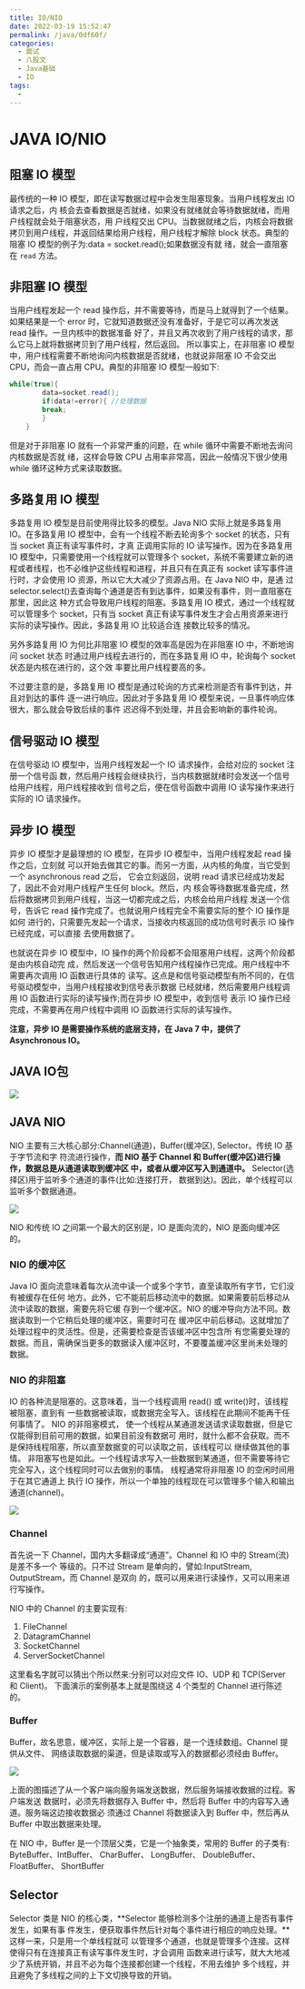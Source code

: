 ```yaml
---
title: IO/NIO
date: 2022-03-19 15:52:47
permalink: /java/0df60f/
categories:
  - 面试
  - 八股文
  - Java基础
  - IO
tags:
  - 
---
```

  
# JAVA IO/NIO

## 阻塞 IO 模型
最传统的一种 IO 模型，即在读写数据过程中会发生阻塞现象。当用户线程发出 IO 请求之后，内 核会去查看数据是否就绪，如果没有就绪就会等待数据就绪，而用户线程就会处于阻塞状态，用 户线程交出 CPU。当数据就绪之后，内核会将数据拷贝到用户线程，并返回结果给用户线程，用户线程才解除 block 状态。典型的阻塞 IO 模型的例子为:data = socket.read();如果数据没有就 绪，就会一直阻塞在 `read` 方法。

## 非阻塞 IO 模型
当用户线程发起一个 read 操作后，并不需要等待，而是马上就得到了一个结果。如果结果是一个 error 时，它就知道数据还没有准备好，于是它可以再次发送 read 操作。一旦内核中的数据准备 好了，并且又再次收到了用户线程的请求，那么它马上就将数据拷贝到了用户线程，然后返回。 所以事实上，在非阻塞 IO 模型中，用户线程需要不断地询问内核数据是否就绪，也就说非阻塞 IO 不会交出 CPU，而会一直占用 CPU。典型的非阻塞 IO 模型一般如下:

```java
while(true){
        data=socket.read();
        if(data!=error){ //处理数据
        break;
        }
    }
```

但是对于非阻塞 IO 就有一个非常严重的问题，在 while 循环中需要不断地去询问内核数据是否就 绪，这样会导致 CPU 占用率非常高，因此一般情况下很少使用 while 循环这种方式来读取数据。

## 多路复用 IO 模型
多路复用 IO 模型是目前使用得比较多的模型。Java NIO 实际上就是多路复用 IO。在多路复用 IO 模型中，会有一个线程不断去轮询多个 socket 的状态，只有当 socket 真正有读写事件时，才真 正调用实际的 IO 读写操作。因为在多路复用 IO 模型中，只需要使用一个线程就可以管理多个 socket，系统不需要建立新的进程或者线程，也不必维护这些线程和进程，并且只有在真正有 socket 读写事件进行时，才会使用 IO 资源，所以它大大减少了资源占用。在 Java NIO 中，是通 过 selector.select()去查询每个通道是否有到达事件，如果没有事件，则一直阻塞在那里，因此这 种方式会导致用户线程的阻塞。多路复用 IO 模式，通过一个线程就可以管理多个 socket，只有当 socket 真正有读写事件发生才会占用资源来进行实际的读写操作。因此，多路复用 IO 比较适合连 接数比较多的情况。

另外多路复用 IO 为何比非阻塞 IO 模型的效率高是因为在非阻塞 IO 中，不断地询问 socket 状态 时通过用户线程去进行的，而在多路复用 IO 中，轮询每个 socket 状态是内核在进行的，这个效 率要比用户线程要高的多。

不过要注意的是，多路复用 IO 模型是通过轮询的方式来检测是否有事件到达，并且对到达的事件 逐一进行响应。因此对于多路复用 IO 模型来说，一旦事件响应体很大，那么就会导致后续的事件 迟迟得不到处理，并且会影响新的事件轮询。

## 信号驱动 IO 模型
在信号驱动 IO 模型中，当用户线程发起一个 IO 请求操作，会给对应的 socket 注册一个信号函 数，然后用户线程会继续执行，当内核数据就绪时会发送一个信号给用户线程，用户线程接收到 信号之后，便在信号函数中调用 IO 读写操作来进行实际的 IO 请求操作。
## 异步 IO 模型

异步 IO 模型才是最理想的 IO 模型，在异步 IO 模型中，当用户线程发起 read 操作之后，立刻就 可以开始去做其它的事。而另一方面，从内核的角度，当它受到一个 asynchronous read 之后， 它会立刻返回，说明 read 请求已经成功发起了，因此不会对用户线程产生任何 block。然后，内 核会等待数据准备完成，然后将数据拷贝到用户线程，当这一切都完成之后，内核会给用户线程 发送一个信号，告诉它 read 操作完成了。也就说用户线程完全不需要实际的整个 IO 操作是如何 进行的，只需要先发起一个请求，当接收内核返回的成功信号时表示 IO 操作已经完成，可以直接 去使用数据了。

也就说在异步 IO 模型中，IO 操作的两个阶段都不会阻塞用户线程，这两个阶段都是由内核自动完 成，然后发送一个信号告知用户线程操作已完成。用户线程中不需要再次调用 IO 函数进行具体的 读写。这点是和信号驱动模型有所不同的，在信号驱动模型中，当用户线程接收到信号表示数据 已经就绪，然后需要用户线程调用 IO 函数进行实际的读写操作;而在异步 IO 模型中，收到信号 表示 IO 操作已经完成，不需要再在用户线程中调用 IO 函数进行实际的读写操作。

**注意，异步 IO 是需要操作系统的底层支持，在 Java 7 中，提供了 Asynchronous IO。**

## JAVA IO包

![](https://cdn.jsdelivr.net/gh/janker0718/image_store/img/20220319222312.png)

## JAVA NIO

NIO 主要有三大核心部分:Channel(通道)，Buffer(缓冲区), Selector。传统 IO 基于字节流和字 符流进行操作，**而 NIO 基于 Channel 和 Buffer(缓冲区)进行操作，数据总是从通道读取到缓冲区 中，或者从缓冲区写入到通道中。** Selector(选择区)用于监听多个通道的事件(比如:连接打开， 数据到达)。因此，单个线程可以监听多个数据通道。

![](https://cdn.jsdelivr.net/gh/janker0718/image_store/img/20220319222442.png)

NIO 和传统 IO 之间第一个最大的区别是，IO 是面向流的，NIO 是面向缓冲区的。

### NIO 的缓冲区

Java IO 面向流意味着每次从流中读一个或多个字节，直至读取所有字节，它们没有被缓存在任何 地方。此外，它不能前后移动流中的数据。如果需要前后移动从流中读取的数据，需要先将它缓 存到一个缓冲区。NIO 的缓冲导向方法不同。数据读取到一个它稍后处理的缓冲区，需要时可在 缓冲区中前后移动。这就增加了处理过程中的灵活性。但是，还需要检查是否该缓冲区中包含所 有您需要处理的数据。而且，需确保当更多的数据读入缓冲区时，不要覆盖缓冲区里尚未处理的 数据。

### NIO 的非阻塞

IO 的各种流是阻塞的。这意味着，当一个线程调用 read() 或 write()时，该线程被阻塞，直到有 一些数据被读取，或数据完全写入。该线程在此期间不能再干任何事情了。 NIO 的非阻塞模式， 使一个线程从某通道发送请求读取数据，但是它仅能得到目前可用的数据，如果目前没有数据可 用时，就什么都不会获取。而不是保持线程阻塞，所以直至数据变的可以读取之前，该线程可以 继续做其他的事情。 非阻塞写也是如此。一个线程请求写入一些数据到某通道，但不需要等待它 完全写入，这个线程同时可以去做别的事情。 线程通常将非阻塞 IO 的空闲时间用于在其它通道上 执行 IO 操作，所以一个单独的线程现在可以管理多个输入和输出通道(channel)。

![](https://cdn.jsdelivr.net/gh/janker0718/image_store/img/20220319222619.png)

###  Channel

首先说一下 Channel，国内大多翻译成“通道”。Channel 和 IO 中的 Stream(流)是差不多一个 等级的。只不过 Stream 是单向的，譬如:InputStream, OutputStream，而 Channel 是双向 的，既可以用来进行读操作，又可以用来进行写操作。 

NIO 中的 Channel 的主要实现有:
1. FileChannel
2. DatagramChannel
3. SocketChannel
4. ServerSocketChannel

这里看名字就可以猜出个所以然来:分别可以对应文件 IO、UDP 和 TCP(Server 和 Client)。 下面演示的案例基本上就是围绕这 4 个类型的 Channel 进行陈述的。
### Buffer

Buffer，故名思意，缓冲区，实际上是一个容器，是一个连续数组。Channel 提供从文件、 网络读取数据的渠道，但是读取或写入的数据都必须经由 Buffer。

![](https://cdn.jsdelivr.net/gh/janker0718/image_store/img/20220319222730.png)

上面的图描述了从一个客户端向服务端发送数据，然后服务端接收数据的过程。客户端发送 数据时，必须先将数据存入 Buffer 中，然后将 Buffer 中的内容写入通道。服务端这边接收数据必 须通过 Channel 将数据读入到 Buffer 中，然后再从 Buffer 中取出数据来处理。

在 NIO 中，Buffer 是一个顶层父类，它是一个抽象类，常用的 Buffer 的子类有: ByteBuffer、IntBuffer、 CharBuffer、 LongBuffer、 DoubleBuffer、FloatBuffer、 ShortBuffer

## Selector
Selector 类是 NIO 的核心类，**Selector 能够检测多个注册的通道上是否有事件发生，如果有事 件发生，便获取事件然后针对每个事件进行相应的响应处理。**这样一来，只是用一个单线程就可 以管理多个通道，也就是管理多个连接。这样使得只有在连接真正有读写事件发生时，才会调用 函数来进行读写，就大大地减少了系统开销，并且不必为每个连接都创建一个线程，不用去维护 多个线程，并且避免了多线程之间的上下文切换导致的开销。
